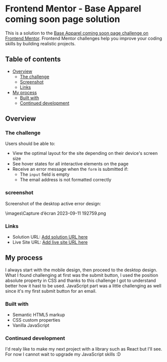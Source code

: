# Frontend Mentor - Base Apparel coming soon page solution

This is a solution to the [Base Apparel coming soon page challenge on Frontend Mentor](https://www.frontendmentor.io/challenges/base-apparel-coming-soon-page-5d46b47f8db8a7063f9331a0). Frontend Mentor challenges help you improve your coding skills by building realistic projects. 

## Table of contents

- [Overview](#overview)
  - [The challenge](#the-challenge)
  - [Screenshot](#screenshot)
  - [Links](#links)
- [My process](#my-process)
  - [Built with](#built-with)
  - [Continued development](#continued-development)



## Overview

### The challenge

Users should be able to:

- View the optimal layout for the site depending on their device's screen size
- See hover states for all interactive elements on the page
- Receive an error message when the `form` is submitted if:
  - The `input` field is empty
  - The email address is not formatted correctly

### screenshot
Screenshot of the desktop active error design:

\images\Capture d’écran 2023-09-11 192759.png

### Links

- Solution URL: [Add solution URL here](https://your-solution-url.com)
- Live Site URL: [Add live site URL here](https://your-live-site-url.com)

## My process

I always start with the mobile design, then proceed to the desktop design. What I found challenging at first was the submit button, I used the position absolute property in CSS and thanks to this challenge I got to understand better how it hast to be used. 
JavaScript part was a little challenging as well since it's my first submit button for an email. 
### Built with

- Semantic HTML5 markup
- CSS custom properties
- Vanilla JavaScript





### Continued development

I'd realy like to make my next project with a library such as React but I'll see. For now I cannot wait to upgrade my JavaScript skills :D






